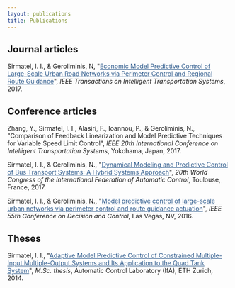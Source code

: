 ```yaml
---
layout: publications
title: Publications
---
```


## Journal articles

Sirmatel, I. I., & Geroliminis, N, "<a href="https://sirmatel.github.io/assets/files/EMPC_of_LSURNs_T_ITS2017.pdf" style="color: #2d5a8c; text-decoration:underline">Economic Model Predictive Control of Large-Scale Urban Road Networks via Perimeter Control and Regional Route Guidance</a>", <i>IEEE Transactions on Intelligent Transportation Systems</i>, 2017.

## Conference articles

Zhang, Y., Sirmatel, I. I., Alasiri, F., Ioannou, P., & Geroliminis, N., "Comparison of Feedback Linearization and Model Predictive Techniques for Variable Speed Limit Control", <i>IEEE 20th International Conference on Intelligent Transportation Systems</i>, Yokohama, Japan, 2017.

Sirmatel, I. I., & Geroliminis, N., "<a href="http://www.sciencedirect.com/science/article/pii/S2405896317315537" style="color: #2d5a8c; text-decoration:underline">Dynamical Modeling and Predictive Control of Bus Transport Systems: A Hybrid Systems Approach</a>", <i>20th World Congress of the International Federation of Automatic Control</i>, Toulouse, France, 2017.

Sirmatel, I. I., & Geroliminis, N., "<a href="https://sirmatel.github.io/assets/files/MPC_of_LSUNs_CDC2016.pdf" style="color: #2d5a8c; text-decoration:underline">Model predictive control of large-scale urban networks via perimeter control and route guidance actuation</a>", <i>IEEE 55th Conference on Decision and Control</i>, Las Vegas, NV, 2016.

## Theses

Sirmatel, I. I., "<a href="http://e-collection.library.ethz.ch/eserv/eth:8831/eth-8831-01.pdf" style="color: #2d5a8c; text-decoration:underline">Adaptive Model Predictive Control of Constrained Multiple-Input Multiple-Output Systems and Its Application to the Quad Tank System</a>", <i>M.Sc. thesis</i>, Automatic Control Laboratory (IfA), ETH Zurich, 2014.
